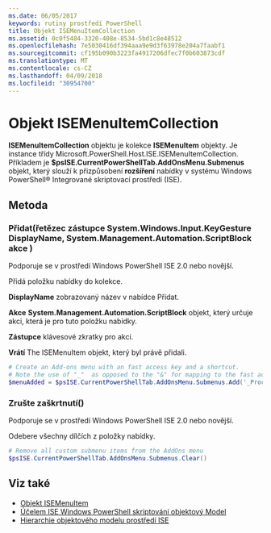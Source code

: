 ```yaml
---
ms.date: 06/05/2017
keywords: rutiny prostředí PowerShell
title: Objekt ISEMenuItemCollection
ms.assetid: 0c0f5484-3320-408e-8534-5bd1c8e48512
ms.openlocfilehash: 7e5030416df394aaa9e9d3f63978e204a7faabf1
ms.sourcegitcommit: cf195b090b3223fa4917206dfec7f0b603873cdf
ms.translationtype: MT
ms.contentlocale: cs-CZ
ms.lasthandoff: 04/09/2018
ms.locfileid: "30954700"
---
```

# <a name="the-isemenuitemcollection-object"></a>Objekt ISEMenuItemCollection

**ISEMenuItemCollection** objektu je kolekce **ISEMenuItem** objekty. Je instance třídy Microsoft.PowerShell.Host.ISE.ISEMenuItemCollection. Příkladem je **$psISE.CurrentPowerShellTab.AddOnsMenu.Submenus** objekt, který slouží k přizpůsobení **rozšíření** nabídky v systému Windows PowerShell® Integrované skriptovací prostředí (ISE).

## <a name="method"></a>Metoda

### <a name="addstring-displayname-systemmanagementautomationscriptblock-action-systemwindowsinputkeygesture-shortcut-"></a>Přidat\(řetězec zástupce System.Windows.Input.KeyGesture DisplayName, System.Management.Automation.ScriptBlock akce \)

Podporuje se v prostředí Windows PowerShell ISE 2.0 nebo novější.

Přidá položku nabídky do kolekce.

**DisplayName** zobrazovaný název v nabídce Přidat.

**Akce** **System.Management.Automation.ScriptBlock** objekt, který určuje akci, která je pro tuto položku nabídky.

**Zástupce** klávesové zkratky pro akci.

**Vrátí** The ISEMenuItem objekt, který byl právě přidali.

```powershell
# Create an Add-ons menu with an fast access key and a shortcut.
# Note the use of "_"  as opposed to the "&" for mapping to the fast access key letter for the menu item.
$menuAdded = $psISE.CurrentPowerShellTab.AddOnsMenu.Submenus.Add('_Process', {Get-Process}, 'Alt+P')
```

### <a name="clear"></a>Zrušte zaškrtnutí\(\)

Podporuje se v prostředí Windows PowerShell ISE 2.0 nebo novější.

Odebere všechny dílčích z položky nabídky.

```powershell
# Remove all custom submenu items from the AddOns menu
$psISE.CurrentPowerShellTab.AddOnsMenu.Submenus.Clear()
```

## <a name="see-also"></a>Viz také

- [Objekt ISEMenuItem](The-ISEMenuItem-Object.md)
- [Účelem ISE Windows PowerShell skriptování objektový Model](Purpose-of-the-Windows-PowerShell-ISE-Scripting-Object-Model.md)
- [Hierarchie objektového modelu prostředí ISE](The-ISE-Object-Model-Hierarchy.md)
